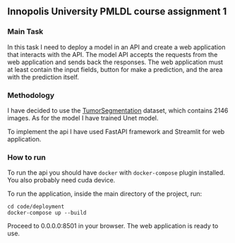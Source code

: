 ## Innopolis University PMLDL course assignment 1

### Main Task

In this task I need to deploy a model in an API and create a web application that interacts with the API.
The model API accepts the requests from the web application and sends back the responses. 
The web application must at least contain the input fields, button for make a prediction, 
and the area with the prediction itself.

### Methodology
I have decided to use the [TumorSegmentation](https://www.kaggle.com/datasets/pkdarabi/brain-tumor-image-dataset-semantic-segmentation/data) dataset,
which contains 2146 images. As for the model I have trained Unet model. 

To implement the api I have used FastAPI framework and Streamlit for web application.

### How to run

To run the api you should have `docker` with `docker-compose` plugin installed. You also probably need cuda device.

To run the application, inside the main directory of the project, run:
```
cd code/deployment
docker-compose up --build
```

Proceed to 0.0.0.0:8501 in your browser. The web application is ready to use.